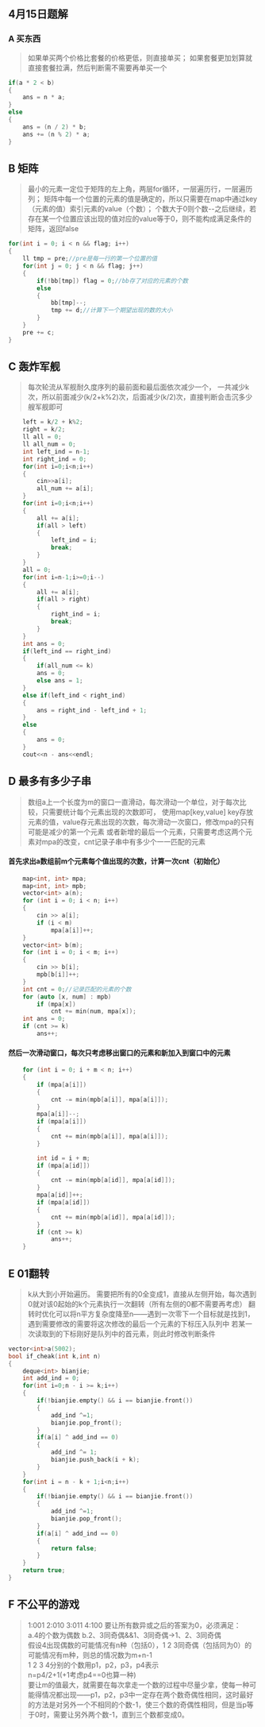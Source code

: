 ## 4月15日题解
### A 买东西

>如果单买两个价格比套餐的价格更低，则直接单买；
>如果套餐更加划算就直接套餐拉满，然后判断需不需要再单买一个

~~~c++
if(a * 2 < b)
{
    ans = n * a;
}
else
{
    ans = (n / 2) * b;
    ans += (n % 2) * a;
}
~~~

## B 矩阵

>最小的元素一定位于矩阵的左上角，两层for循环，一层遍历行，一层遍历列；
>矩阵中每一个位置的元素的值是确定的，所以只需要在map中通过key（元素的值）索引元素的value（个数）；
>个数大于0则个数--之后继续，若存在某一个位置应该出现的值对应的value等于0，则不能构成满足条件的矩阵，返回false

~~~c++
for(int i = 0; i < n && flag; i++) 
{
    ll tmp = pre;//pre是每一行的第一个位置的值
    for(int j = 0; j < n && flag; j++) 
    {
        if(!bb[tmp]) flag = 0;//bb存了对应的元素的个数
        else 
        {
            bb[tmp]--;
            tmp += d;//计算下一个期望出现的数的大小
        }
    }
    pre += c;
}
~~~
## C 轰炸军舰

>每次轮流从军舰耐久度序列的最前面和最后面依次减少一个，
>一共减少k次，所以前面减少(k/2+k%2)次，后面减少(k/2)次，直接判断会击沉多少艘军舰即可

~~~c++
    left = k/2 + k%2;
    right = k/2;
    ll all = 0;
    ll all_num = 0;
    int left_ind = n-1;
    int right_ind = 0;
    for(int i=0;i<n;i++)
    {
        cin>>a[i];
        all_num += a[i];
    }
    for(int i=0;i<n;i++)
    {
        all += a[i];
        if(all > left)
        {
            left_ind = i;
            break;
        }
    }
    all = 0;
    for(int i=n-1;i>=0;i--)
    {
        all += a[i];
        if(all > right)
        {
            right_ind = i;
            break;
        }
    }
    int ans = 0;
    if(left_ind == right_ind)
    {
        if(all_num <= k)
        ans = 0;
        else ans = 1;
    }
    else if(left_ind < right_ind)
    {
        ans = right_ind - left_ind + 1;
    }
    else 
    {
        ans = 0;
    }
    cout<<n - ans<<endl;
~~~
## D 最多有多少子串
> 数组a上一个长度为m的窗口一直滑动，每次滑动一个单位，对于每次比较，只需要统计每个元素出现的次数即可，
>使用map[key,value] key存放元素的值，value存元素出现的次数，每次滑动一次窗口，修改mpa的只有可能是减少的第一个元素
>或者新增的最后一个元素，只需要考虑这两个元素对mpa的改变，cnt记录子串中有多少个一一匹配的元素
#### 首先求出a数组前m个元素每个值出现的次数，计算一次cnt（初始化）
~~~c++
    map<int, int> mpa;
    map<int, int> mpb;
    vector<int> a(n);
    for (int i = 0; i < n; i++)
    {
        cin >> a[i];
        if (i < m)
            mpa[a[i]]++;
    }
    vector<int> b(m);
    for (int i = 0; i < m; i++)
    {
        cin >> b[i];
        mpb[b[i]]++;
    }
    int cnt = 0;//记录匹配的元素的个数
    for (auto [x, num] : mpb)
        if (mpa[x])
            cnt += min(num, mpa[x]);
    int ans = 0;
    if (cnt >= k)
        ans++;
~~~
#### 然后一次滑动窗口，每次只考虑移出窗口的元素和新加入到窗口中的元素
~~~c++
    for (int i = 0; i + m < n; i++)
    {
        if (mpa[a[i]])
        {
            cnt -= min(mpb[a[i]], mpa[a[i]]);
        }
        mpa[a[i]]--;
        if (mpa[a[i]])
        {
            cnt += min(mpb[a[i]], mpa[a[i]]);
        }

        int id = i + m;
        if (mpa[a[id]])
        {
            cnt -= min(mpb[a[id]], mpa[a[id]]);
        }
        mpa[a[id]]++;
        if (mpa[a[id]])
        {
            cnt += min(mpb[a[id]], mpa[a[id]]);
        }
        if (cnt >= k)
            ans++;
    }
~~~
## E 01翻转
>k从大到小开始遍历。
>需要把所有的0全变成1，直接从左侧开始，每次遇到0就对该0起始的k个元素执行一次翻转（所有左侧的0都不需要再考虑）
>翻转时优化可以将n平方复杂度降至n——遇到一次零下一个目标就是找到1，遇到需要修改的需要将这次修改的最后一个元素的下标压入队列中
>若某一次读取到的下标刚好是队列中的首元素，则此时修改判断条件
~~~c++
vector<int>a(5002);
bool if_cheak(int k,int n)
{
    deque<int> bianjie;
    int add_ind = 0;
    for(int i=0;n - i >= k;i++)
    {
        if(!bianjie.empty() && i == bianjie.front())
        {
            add_ind ^=1;
            bianjie.pop_front();
        }
        if(a[i] ^ add_ind == 0)
        {
            add_ind ^= 1;
            bianjie.push_back(i + k);
        }
    }
    for(int i = n - k + 1;i<n;i++)
    {
        if(!bianjie.empty() && i == bianjie.front())
        {
            add_ind ^=1;
            bianjie.pop_front();
        }
        if(a[i] ^ add_ind == 0)
        {
            return false;
        }
    }
    return true;
}
~~~

## F 不公平的游戏
> 1:001 2:010 3:011 4:100 要让所有数异或之后的答案为0，必须满足：  
>a.4的个数为偶数
>b.2、3同奇偶&&1、3同奇偶->1、2、3同奇偶  
>假设4出现偶数的可能情况有n种（包括0），1 2 3同奇偶（包括同为0）的可能情况有m种，则总的情况数为m+n-1   
>1 2 3 4分别的个数用p1，p2，p3，p4表示    
>n=p4/2+1(+1考虑p4==0也算一种)    
>要让m的值最大，就需要在每次拿走一个数的过程中尽量少拿，使每一种可能得情况都出现——p1，p2，p3中一定存在两个数奇偶性相同，这时最好的方法是对另外一个不相同的个数-1，使三个数的奇偶性相同，但是当p等于0时，需要让另外两个数-1，直到三个数都变成0。   
>